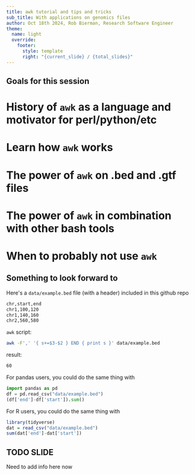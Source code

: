 ```yaml
---
title: awk tutorial and tips and tricks
sub_title: With applications on genomics files
author: Oct 18th 2024, Rob Bierman, Research Software Engineer
theme:
  name: light
  override:
    footer:
      style: template
      right: "{current_slide} / {total_slides}"
---
```


Goals for this session
---

# History of `awk` as a language and motivator for perl/python/etc
<!-- pause -->
# Learn how `awk` works
<!-- pause -->
# The power of `awk` on .bed and .gtf files
<!-- pause -->
# The power of `awk` in combination with other bash tools
<!-- pause -->
# When to probably not use `awk`

<!-- end_slide -->

Something to look forward to
---
Here's a `data/example.bed` file (with a header) included in this github repo
```bash
chr,start,end
chr1,100,120
chr1,140,160
chr2,560,580
```
<!-- pause -->
`awk` script:

```bash
awk -F',' '{ s+=$3-$2 } END { print s }' data/example.bed
```
<!-- pause -->
result:

```bash
60
```
<!-- pause -->

For pandas users, you could do the same thing with
```python
import pandas as pd
df = pd.read_csv("data/example.bed")
(df['end']-df['start']).sum()
```

<!-- pause -->

For R users, you could do the same thing with
```r
library(tidyverse)
dat = read_csv("data/example.bed")
sum(dat['end']-dat['start'])
```

<!-- end_slide -->

TODO SLIDE
---

Need to add info here now
